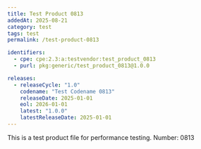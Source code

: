 ```yaml
---
title: Test Product 0813
addedAt: 2025-08-21
category: test
tags: test
permalink: /test-product-0813

identifiers:
  - cpe: cpe:2.3:a:testvendor:test_product_0813
  - purl: pkg:generic/test_product_0813@1.0.0

releases:
  - releaseCycle: "1.0"
    codename: "Test Codename 0813"
    releaseDate: 2025-01-01
    eol: 2026-01-01
    latest: "1.0.0"
    latestReleaseDate: 2025-01-01
---
```


This is a test product file for performance testing. Number: 0813
